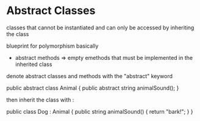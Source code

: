 # Abstract Classes
classes that cannot be instantiated and can only be accessed by inheriting the class

blueprint for polymorphism basically

- abstract methods => empty emethods that must be implemented in the inherited class


denote abstract classes and methods with the "abstract" keyword

public abstract class Animal
{
    public abstract string animalSound();
}

then inherit the class with :

public class Dog : Animal
{
    public string animalSound()
    {
        return "bark!";
    }
}